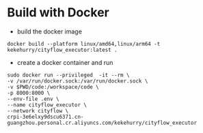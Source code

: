 # Build with Docker

- build the docker image

```
docker build --platform linux/amd64,linux/arm64 -t kekehurry/cityflow_executor:latest .
```

- create a docker container and run

```
sudo docker run --privileged  -it --rm \
-v /var/run/docker.sock:/var/run/docker.sock \
-v $PWD/code:/workspace/code \
-p 8000:8000 \
--env-file .env \
--name cityflow_executor \
--network cityflow \
crpi-3e6elxy9dscu6371.cn-guangzhou.personal.cr.aliyuncs.com/kekehurry/cityflow_executor
```
